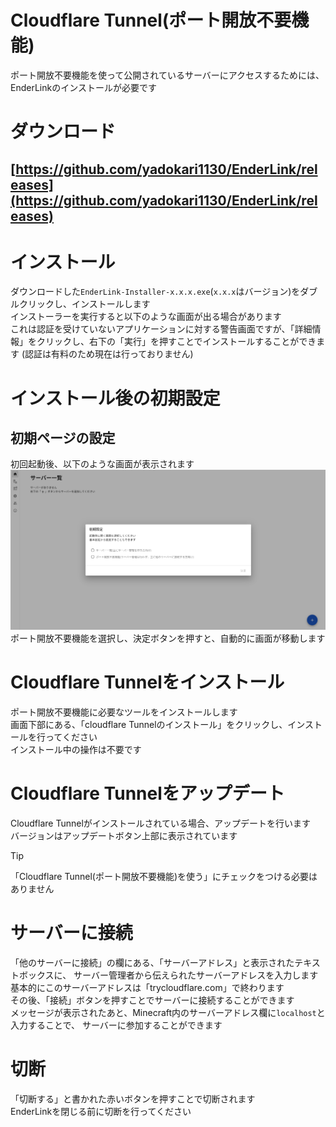 # Cloudflare Tunnel(ポート開放不要機能)
ポート開放不要機能を使って公開されているサーバーにアクセスするためには、EnderLinkのインストールが必要です

# ダウンロード
## [https://github.com/yadokari1130/EnderLink/releases](https://github.com/yadokari1130/EnderLink/releases)

# インストール
ダウンロードした`EnderLink-Installer-x.x.x.exe`(`x.x.x`はバージョン)をダブルクリックし、インストールします  
インストーラーを実行すると以下のような画面が出る場合があります  
これは認証を受けていないアプリケーションに対する警告画面ですが、「詳細情報」をクリックし、右下の「実行」を押すことでインストールすることができます
(認証は有料のため現在は行っておりません)

# インストール後の初期設定
## 初期ページの設定
初回起動後、以下のような画面が表示されます  
![](./ScreenShot/First_Run.png)  
ポート開放不要機能を選択し、決定ボタンを押すと、自動的に画面が移動します

# Cloudflare Tunnelをインストール
ポート開放不要機能に必要なツールをインストールします  
画面下部にある、「cloudflare Tunnelのインストール」をクリックし、インストールを行ってください  
インストール中の操作は不要です
# Cloudflare Tunnelをアップデート
Cloudflare Tunnelがインストールされている場合、アップデートを行います  
バージョンはアップデートボタン上部に表示されています
> [!TIP]
> 「Cloudflare Tunnel(ポート開放不要機能)を使う」にチェックをつける必要はありません

# サーバーに接続
「他のサーバーに接続」の欄にある、「サーバーアドレス」と表示されたテキストボックスに、
サーバー管理者から伝えられたサーバーアドレスを入力します  
基本的にこのサーバーアドレスは「trycloudflare.com」で終わります  
その後、「接続」ボタンを押すことでサーバーに接続することができます  
メッセージが表示されたあと、Minecraft内のサーバーアドレス欄に`localhost`と入力することで、
サーバーに参加することができます

# 切断
「切断する」と書かれた赤いボタンを押すことで切断されます  
EnderLinkを閉じる前に切断を行ってください